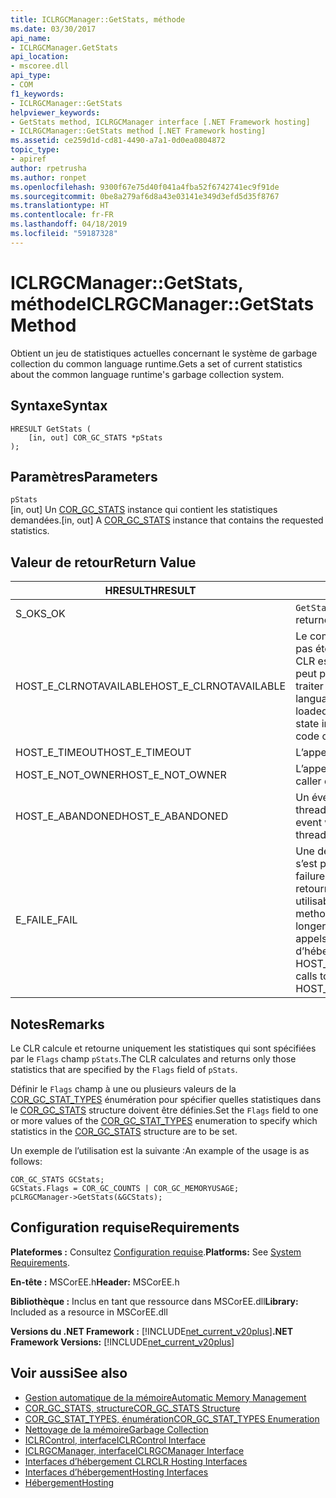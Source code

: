```yaml
---
title: ICLRGCManager::GetStats, méthode
ms.date: 03/30/2017
api_name:
- ICLRGCManager.GetStats
api_location:
- mscoree.dll
api_type:
- COM
f1_keywords:
- ICLRGCManager::GetStats
helpviewer_keywords:
- GetStats method, ICLRGCManager interface [.NET Framework hosting]
- ICLRGCManager::GetStats method [.NET Framework hosting]
ms.assetid: ce259d1d-cd81-4490-a7a1-0d0ea0804872
topic_type:
- apiref
author: rpetrusha
ms.author: ronpet
ms.openlocfilehash: 9300f67e75d40f041a4fba52f6742741ec9f91de
ms.sourcegitcommit: 0be8a279af6d8a43e03141e349d3efd5d35f8767
ms.translationtype: HT
ms.contentlocale: fr-FR
ms.lasthandoff: 04/18/2019
ms.locfileid: "59187328"
---
```

# <a name="iclrgcmanagergetstats-method"></a><span data-ttu-id="31ddf-102">ICLRGCManager::GetStats, méthode</span><span class="sxs-lookup"><span data-stu-id="31ddf-102">ICLRGCManager::GetStats Method</span></span>
<span data-ttu-id="31ddf-103">Obtient un jeu de statistiques actuelles concernant le système de garbage collection du common language runtime.</span><span class="sxs-lookup"><span data-stu-id="31ddf-103">Gets a set of current statistics about the common language runtime's garbage collection system.</span></span>  
  
## <a name="syntax"></a><span data-ttu-id="31ddf-104">Syntaxe</span><span class="sxs-lookup"><span data-stu-id="31ddf-104">Syntax</span></span>  
  
```  
HRESULT GetStats (  
    [in, out] COR_GC_STATS *pStats  
);  
```  
  
## <a name="parameters"></a><span data-ttu-id="31ddf-105">Paramètres</span><span class="sxs-lookup"><span data-stu-id="31ddf-105">Parameters</span></span>  
 `pStats`  
 <span data-ttu-id="31ddf-106">[in, out] Un [COR_GC_STATS](../../../../docs/framework/unmanaged-api/hosting/cor-gc-stats-structure.md) instance qui contient les statistiques demandées.</span><span class="sxs-lookup"><span data-stu-id="31ddf-106">[in, out] A [COR_GC_STATS](../../../../docs/framework/unmanaged-api/hosting/cor-gc-stats-structure.md) instance that contains the requested statistics.</span></span>  
  
## <a name="return-value"></a><span data-ttu-id="31ddf-107">Valeur de retour</span><span class="sxs-lookup"><span data-stu-id="31ddf-107">Return Value</span></span>  
  
|<span data-ttu-id="31ddf-108">HRESULT</span><span class="sxs-lookup"><span data-stu-id="31ddf-108">HRESULT</span></span>|<span data-ttu-id="31ddf-109">Description</span><span class="sxs-lookup"><span data-stu-id="31ddf-109">Description</span></span>|  
|-------------|-----------------|  
|<span data-ttu-id="31ddf-110">S_OK</span><span class="sxs-lookup"><span data-stu-id="31ddf-110">S_OK</span></span>|<span data-ttu-id="31ddf-111">`GetStats` retourné avec succès.</span><span class="sxs-lookup"><span data-stu-id="31ddf-111">`GetStats` returned successfully.</span></span>|  
|<span data-ttu-id="31ddf-112">HOST_E_CLRNOTAVAILABLE</span><span class="sxs-lookup"><span data-stu-id="31ddf-112">HOST_E_CLRNOTAVAILABLE</span></span>|<span data-ttu-id="31ddf-113">Le common language runtime (CLR) n’a pas été chargé dans un processus ou le CLR est dans un état dans lequel il ne peut pas exécuter le code managé ou traiter l’appel avec succès.</span><span class="sxs-lookup"><span data-stu-id="31ddf-113">The common language runtime (CLR) has not been loaded into a process, or the CLR is in a state in which it cannot run managed code or process the call successfully.</span></span>|  
|<span data-ttu-id="31ddf-114">HOST_E_TIMEOUT</span><span class="sxs-lookup"><span data-stu-id="31ddf-114">HOST_E_TIMEOUT</span></span>|<span data-ttu-id="31ddf-115">L’appel a expiré.</span><span class="sxs-lookup"><span data-stu-id="31ddf-115">The call timed out.</span></span>|  
|<span data-ttu-id="31ddf-116">HOST_E_NOT_OWNER</span><span class="sxs-lookup"><span data-stu-id="31ddf-116">HOST_E_NOT_OWNER</span></span>|<span data-ttu-id="31ddf-117">L’appelant ne possède pas le verrou.</span><span class="sxs-lookup"><span data-stu-id="31ddf-117">The caller does not own the lock.</span></span>|  
|<span data-ttu-id="31ddf-118">HOST_E_ABANDONED</span><span class="sxs-lookup"><span data-stu-id="31ddf-118">HOST_E_ABANDONED</span></span>|<span data-ttu-id="31ddf-119">Un événement a été annulé alors qu’un thread bloqué ou Fibre l’attendait.</span><span class="sxs-lookup"><span data-stu-id="31ddf-119">An event was canceled while a blocked thread or fiber was waiting on it.</span></span>|  
|<span data-ttu-id="31ddf-120">E_FAIL</span><span class="sxs-lookup"><span data-stu-id="31ddf-120">E_FAIL</span></span>|<span data-ttu-id="31ddf-121">Une défaillance catastrophique inconnue s’est produite.</span><span class="sxs-lookup"><span data-stu-id="31ddf-121">An unknown catastrophic failure occurred.</span></span> <span data-ttu-id="31ddf-122">Une fois une méthode retourne E_FAIL, le CLR n’est plus utilisable au sein du processus.</span><span class="sxs-lookup"><span data-stu-id="31ddf-122">After a method returns E_FAIL, the CLR is no longer usable within the process.</span></span> <span data-ttu-id="31ddf-123">Les appels suivants aux méthodes d’hébergement retournent HOST_E_CLRNOTAVAILABLE.</span><span class="sxs-lookup"><span data-stu-id="31ddf-123">Subsequent calls to hosting methods return HOST_E_CLRNOTAVAILABLE.</span></span>|  
  
## <a name="remarks"></a><span data-ttu-id="31ddf-124">Notes</span><span class="sxs-lookup"><span data-stu-id="31ddf-124">Remarks</span></span>  
 <span data-ttu-id="31ddf-125">Le CLR calcule et retourne uniquement les statistiques qui sont spécifiées par le `Flags` champ `pStats`.</span><span class="sxs-lookup"><span data-stu-id="31ddf-125">The CLR calculates and returns only those statistics that are specified by the `Flags` field of `pStats`.</span></span>  
  
 <span data-ttu-id="31ddf-126">Définir le `Flags` champ à une ou plusieurs valeurs de la [COR_GC_STAT_TYPES](../../../../docs/framework/unmanaged-api/hosting/cor-gc-stat-types-enumeration.md) énumération pour spécifier quelles statistiques dans le [COR_GC_STATS](../../../../docs/framework/unmanaged-api/hosting/cor-gc-stats-structure.md) structure doivent être définies.</span><span class="sxs-lookup"><span data-stu-id="31ddf-126">Set the `Flags` field to one or more values of the [COR_GC_STAT_TYPES](../../../../docs/framework/unmanaged-api/hosting/cor-gc-stat-types-enumeration.md) enumeration to specify which statistics in the [COR_GC_STATS](../../../../docs/framework/unmanaged-api/hosting/cor-gc-stats-structure.md) structure are to be set.</span></span>  
  
 <span data-ttu-id="31ddf-127">Un exemple de l’utilisation est la suivante :</span><span class="sxs-lookup"><span data-stu-id="31ddf-127">An example of the usage is as follows:</span></span>  
  
```  
COR_GC_STATS GCStats;  
GCStats.Flags = COR_GC_COUNTS | COR_GC_MEMORYUSAGE;  
pCLRGCManager->GetStats(&GCStats);  
```  
  
## <a name="requirements"></a><span data-ttu-id="31ddf-128">Configuration requise</span><span class="sxs-lookup"><span data-stu-id="31ddf-128">Requirements</span></span>  
 <span data-ttu-id="31ddf-129">**Plateformes :** Consultez [Configuration requise](../../../../docs/framework/get-started/system-requirements.md).</span><span class="sxs-lookup"><span data-stu-id="31ddf-129">**Platforms:** See [System Requirements](../../../../docs/framework/get-started/system-requirements.md).</span></span>  
  
 <span data-ttu-id="31ddf-130">**En-tête :** MSCorEE.h</span><span class="sxs-lookup"><span data-stu-id="31ddf-130">**Header:** MSCorEE.h</span></span>  
  
 <span data-ttu-id="31ddf-131">**Bibliothèque :** Inclus en tant que ressource dans MSCorEE.dll</span><span class="sxs-lookup"><span data-stu-id="31ddf-131">**Library:** Included as a resource in MSCorEE.dll</span></span>  
  
 <span data-ttu-id="31ddf-132">**Versions du .NET Framework :** [!INCLUDE[net_current_v20plus](../../../../includes/net-current-v20plus-md.md)]</span><span class="sxs-lookup"><span data-stu-id="31ddf-132">**.NET Framework Versions:** [!INCLUDE[net_current_v20plus](../../../../includes/net-current-v20plus-md.md)]</span></span>  
  
## <a name="see-also"></a><span data-ttu-id="31ddf-133">Voir aussi</span><span class="sxs-lookup"><span data-stu-id="31ddf-133">See also</span></span>

- [<span data-ttu-id="31ddf-134">Gestion automatique de la mémoire</span><span class="sxs-lookup"><span data-stu-id="31ddf-134">Automatic Memory Management</span></span>](../../../../docs/standard/automatic-memory-management.md)
- [<span data-ttu-id="31ddf-135">COR_GC_STATS, structure</span><span class="sxs-lookup"><span data-stu-id="31ddf-135">COR_GC_STATS Structure</span></span>](../../../../docs/framework/unmanaged-api/hosting/cor-gc-stats-structure.md)
- [<span data-ttu-id="31ddf-136">COR_GC_STAT_TYPES, énumération</span><span class="sxs-lookup"><span data-stu-id="31ddf-136">COR_GC_STAT_TYPES Enumeration</span></span>](../../../../docs/framework/unmanaged-api/hosting/cor-gc-stat-types-enumeration.md)
- [<span data-ttu-id="31ddf-137">Nettoyage de la mémoire</span><span class="sxs-lookup"><span data-stu-id="31ddf-137">Garbage Collection</span></span>](../../../../docs/standard/garbage-collection/index.md)
- [<span data-ttu-id="31ddf-138">ICLRControl, interface</span><span class="sxs-lookup"><span data-stu-id="31ddf-138">ICLRControl Interface</span></span>](../../../../docs/framework/unmanaged-api/hosting/iclrcontrol-interface.md)
- [<span data-ttu-id="31ddf-139">ICLRGCManager, interface</span><span class="sxs-lookup"><span data-stu-id="31ddf-139">ICLRGCManager Interface</span></span>](../../../../docs/framework/unmanaged-api/hosting/iclrgcmanager-interface.md)
- [<span data-ttu-id="31ddf-140">Interfaces d’hébergement CLR</span><span class="sxs-lookup"><span data-stu-id="31ddf-140">CLR Hosting Interfaces</span></span>](../../../../docs/framework/unmanaged-api/hosting/clr-hosting-interfaces.md)
- [<span data-ttu-id="31ddf-141">Interfaces d’hébergement</span><span class="sxs-lookup"><span data-stu-id="31ddf-141">Hosting Interfaces</span></span>](../../../../docs/framework/unmanaged-api/hosting/hosting-interfaces.md)
- [<span data-ttu-id="31ddf-142">Hébergement</span><span class="sxs-lookup"><span data-stu-id="31ddf-142">Hosting</span></span>](../../../../docs/framework/unmanaged-api/hosting/index.md)
